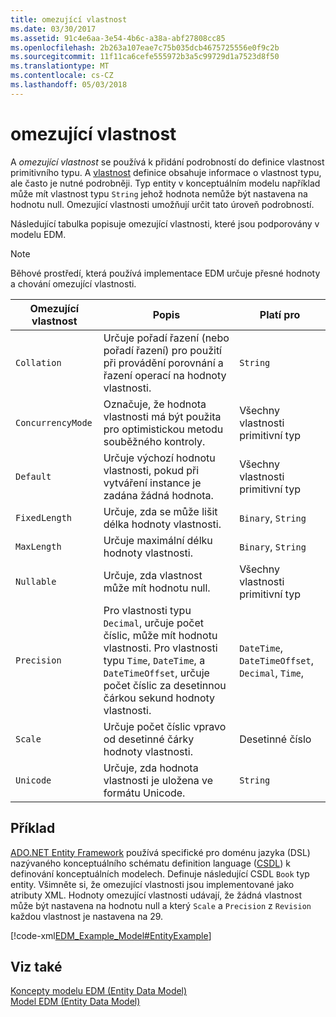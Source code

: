 ```yaml
---
title: omezující vlastnost
ms.date: 03/30/2017
ms.assetid: 91c4e6aa-3e54-4b6c-a38a-abf27808cc85
ms.openlocfilehash: 2b263a107eae7c75b035dcb4675725556e0f9c2b
ms.sourcegitcommit: 11f11ca6cefe555972b3a5c99729d1a7523d8f50
ms.translationtype: MT
ms.contentlocale: cs-CZ
ms.lasthandoff: 05/03/2018
---
```

# <a name="facet"></a>omezující vlastnost
A *omezující vlastnost* se používá k přidání podrobností do definice vlastnost primitivního typu. A [vlastnost](../../../../docs/framework/data/adonet/property.md) definice obsahuje informace o vlastnost typu, ale často je nutné podrobněji. Typ entity v konceptuálním modelu například může mít vlastnost typu `String` jehož hodnota nemůže být nastavena na hodnotu null. Omezující vlastnosti umožňují určit tato úroveň podrobností.  
  
 Následující tabulka popisuje omezující vlastnosti, které jsou podporovány v modelu EDM.  
  
> [!NOTE]
>  Běhové prostředí, která používá implementace EDM určuje přesné hodnoty a chování omezující vlastnosti.  
  
|Omezující vlastnost|Popis|Platí pro|  
|-----------|-----------------|----------------|  
|`Collation`|Určuje pořadí řazení (nebo pořadí řazení) pro použití při provádění porovnání a řazení operací na hodnoty vlastnosti.|`String`|  
|`ConcurrencyMode`|Označuje, že hodnota vlastnosti má být použita pro optimistickou metodu souběžného kontroly.|Všechny vlastnosti primitivní typ|  
|`Default`|Určuje výchozí hodnotu vlastnosti, pokud při vytváření instance je zadána žádná hodnota.|Všechny vlastnosti primitivní typ|  
|`FixedLength`|Určuje, zda se může lišit délka hodnoty vlastnosti.|`Binary`, `String`|  
|`MaxLength`|Určuje maximální délku hodnoty vlastnosti.|`Binary`, `String`|  
|`Nullable`|Určuje, zda vlastnost může mít hodnotu null.|Všechny vlastnosti primitivní typ|  
|`Precision`|Pro vlastnosti typu `Decimal`, určuje počet číslic, může mít hodnotu vlastnosti. Pro vlastnosti typu `Time`, `DateTime`, a `DateTimeOffset`, určuje počet číslic za desetinnou čárkou sekund hodnoty vlastnosti.|`DateTime`, `DateTimeOffset`, `Decimal`, `Time`,|  
|`Scale`|Určuje počet číslic vpravo od desetinné čárky hodnoty vlastnosti.|Desetinné číslo|  
|`Unicode`|Určuje, zda hodnota vlastnosti je uložena ve formátu Unicode.|`String`|  
  
## <a name="example"></a>Příklad  
 [ADO.NET Entity Framework](../../../../docs/framework/data/adonet/ef/index.md) používá specifické pro doménu jazyka (DSL) nazývaného konceptuálního schématu definition language ([CSDL](../../../../docs/framework/data/adonet/ef/language-reference/csdl-specification.md)) k definování konceptuálních modelech. Definuje následující CSDL `Book` typ entity. Všimněte si, že omezující vlastnosti jsou implementované jako atributy XML. Hodnoty omezující vlastnosti udávají, že žádná vlastnost může být nastavena na hodnotu null a který `Scale` a `Precision` z `Revision` každou vlastnost je nastavena na 29.  
  
 [!code-xml[EDM_Example_Model#EntityExample](../../../../samples/snippets/xml/VS_Snippets_Data/edm_example_model/xml/books.edmx#entityexample)]  
  
## <a name="see-also"></a>Viz také  
 [Koncepty modelu EDM (Entity Data Model)](../../../../docs/framework/data/adonet/entity-data-model-key-concepts.md)  
 [Model EDM (Entity Data Model)](../../../../docs/framework/data/adonet/entity-data-model.md)
